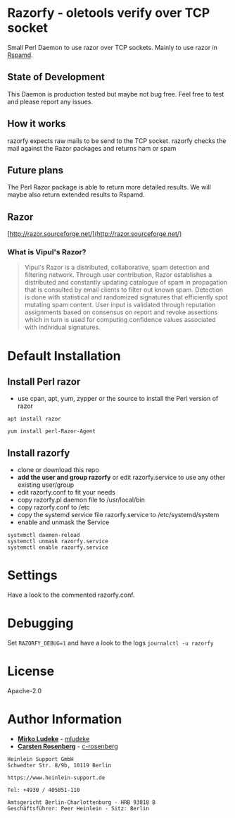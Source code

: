 # Razorfy - oletools verify over TCP socket

Small Perl Daemon to use razor over TCP sockets. Mainly to use razor in [Rspamd](https://github.com/rspamd/rspamd).

## State of Development

This Daemon is production tested but maybe not bug free. Feel free to test and
please report any issues.

## How it works

razorfy expects raw mails to be send to the TCP socket. razorfy checks the mail against the Razor packages and returns ham or spam

## Future plans

The Perl Razor package is able to return more detailed results. We will maybe also return extended results to Rspamd.

## Razor

[http://razor.sourceforge.net/](http://razor.sourceforge.net/)

### What is Vipul's Razor?
> Vipul's Razor is a distributed, collaborative, spam detection and filtering network. Through user contribution, Razor establishes a distributed and constantly updating catalogue of spam in propagation that is consulted by email clients to filter out known spam. Detection is done with statistical and randomized signatures that efficiently spot mutating spam content. User input is validated through reputation assignments based on consensus on report and revoke assertions which in turn is used for computing confidence values associated with individual signatures.

# Default Installation

## Install Perl razor

-   use cpan, apt, yum, zypper or the source to install the Perl version of razor

~~~
apt install razor
~~~

~~~
yum install perl-Razor-Agent
~~~

## Install razorfy

-   clone or download this repo
-   **add the user and group razorfy** or edit razorfy.service to use any other existing user/group
-   edit razorfy.conf to fit your needs
-   copy razorfy.pl daemon file to /usr/local/bin
-   copy razorfy.conf to /etc
-   copy the systemd service file razorfy.service to /etc/systemd/system
-   enable and unmask the Service
~~~
systemctl daemon-reload
systemctl unmask razorfy.service
systemctl enable razorfy.service
~~~

# Settings

Have a look to the commented razorfy.conf.

# Debugging

Set `RAZORFY_DEBUG=1` and have a look to the logs `journalctl -u razorfy`

# License

Apache-2.0

# Author Information

*   **[Mirko Ludeke](mailto:m.ludeke@heinlein-support.de)** - [mludeke](https://github.com/mludeke)
*   **[Carsten Rosenberg](mailto:c.rosenberg@heinlein-support.de)** - [c-rosenberg](https://github.com/c-rosenberg)

~~~
Heinlein Support GmbH
Schwedter Str. 8/9b, 10119 Berlin

https://www.heinlein-support.de

Tel: +4930 / 405051-110

Amtsgericht Berlin-Charlottenburg - HRB 93818 B
Geschäftsführer: Peer Heinlein - Sitz: Berlin
~~~
